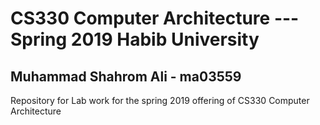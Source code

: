 # CS330 Computer Architecture --- Spring 2019 Habib University  
## Muhammad Shahrom Ali - ma03559
Repository for Lab work for the spring 2019 offering of CS330 Computer Architecture 
